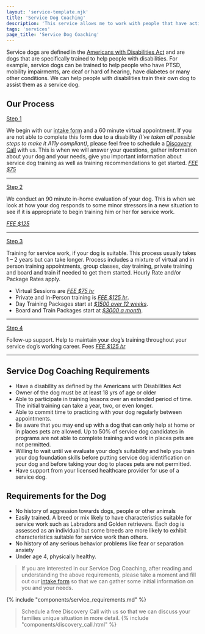 ```yaml
---
layout: 'service-template.njk'
title: 'Service Dog Coaching'
description: 'This service allows me to work with people that have active service dogs that require a new task be trained or perform refresher training.'
tags: 'services'
page_title: 'Service Dog Coaching'
---
```


Service dogs are defined in the [Americans with Disabilities Act](https://www.ada.gov/resources/service-animals-2010-requirements/, "Service Dog Resource") and are dogs that are specifically trained to 
help people with disabilities. For example, service dogs can be trained to help people who have PTSD, mobility 
impairments, are deaf or hard of hearing, have diabetes or many other conditions. We can help people with 
disabilities train their own dog to assist them as a service dog.

## Our Process
<span class="text-slate-100 font-bold"><ins>Step 1</ins></span>

We begin with our [intake form](/sdc-intake) and a 60 minute virtual appointment. If you are not able to complete this form due to a disability _(I've taken all possible steps to make it A11y compliant)_, please feel free to schedule a [Discovery Call](https://pocketsuite.io/book/for-the-puppies?service=discovery-call) with us. This is when we will answer your questions, gather information about your dog and your needs, give you important information about service dog training as well as training recommendations to get started. <ins class="font-medium">_FEE $75_</ins>

<hr>
<span class="text-slate-100 font-bold"><ins>Step 2</ins></span>

We conduct an 90 minute in-home evaluation of your dog. This is when we look at how your dog responds to some minor stressors in a new situation to see if it is appropriate to begin training him or her for service work. 

<ins class="font-medium">_FEE $125_</ins>

<hr>
<span class="text-slate-100 font-bold"><ins>Step 3</ins></span> 

Training for service work, if your dog is suitable. This process usually takes 1 – 2 years but can take longer. Process includes a mixture of virtual and in person training appointments, group classes, day training, private training and board and train if needed to get them started. Hourly Rate and/or Package Rates apply.
- Virtual Sessions are <ins class="font-medium">_FEE $75 hr_</ins>
- Private and In-Person training is <ins class="font-medium">_FEE $125 hr_</ins>.
- Day Training Packages start at <ins class="font-medium">_$1500 over 12 weeks_</ins>.
- Board and Train Packages start at <ins class="font-medium">_$3000 a month_</ins>.

<hr>
<span class="text-slate-100 font-bold"><ins>Step 4</ins></span> 

Follow-up support. Help to maintain your dog’s training throughout your service dog’s working career. Fees <ins class="font-medium">_FEE $125 hr_</ins>
<hr>

## Service Dog Coaching Requirements
- Have a disability as defined by the Americans with Disabilities Act 
- Owner of the dog must be at least 18 yrs of age or older 
- Able to participate in training lessons over an extended period of time. The initial training can take a year, two, or even longer.
- Able to commit time to practicing with your dog regularly between appointments.
- Be aware that you may end up with a dog that can only help at home or in places pets are allowed. Up to 
50% of service dog candidates in programs are not able to complete training and work in places pets 
are not permitted. 
- Willing to wait until we evaluate your dog’s suitability and help you train your dog foundation 
skills before putting service dog identification on your dog and before taking your dog to places pets 
are not permitted.
- Have support from your licensed healthcare provider for use of a service dog.

## Requirements for the Dog
- No history of aggression towards dogs, people or other animals
- Easily trained. A breed or mix likely to have characteristics suitable for service work such as Labradors and Golden retrievers. Each dog is assessed as an individual but some breeds are more likely to exhibit characteristics suitable for service work than others. 
- No history of any serious behavior problems like fear or separation anxiety
- Under age 4, physically healthy.

> If you are interested in our Service Dog Coaching, after reading and understanding the above 
> requirements, please take a moment and fill out our [intake form](/sdc-intake) so that we can gather some initial information on you and your needs. 

{% include "components/service_requirements.md" %}

> Schedule a free Discovery Call with us so that we can discuss your families
> unique situation in more detail.
{% include "components/discovery_call.html" %}